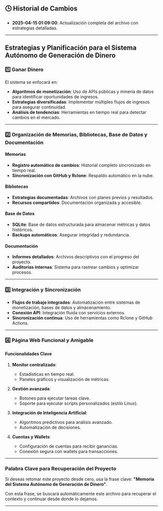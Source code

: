 ## 🕒 Historial de Cambios
- **2025-04-15 01:09:00**: Actualización completa del archivo con estrategias detalladas.

---

## Estrategias y Planificación para el Sistema Autónomo de Generación de Dinero

### 1️⃣ Ganar Dinero
El sistema se enfocará en:
- **Algoritmos de monetización**: Uso de APIs públicas y minería de datos para identificar oportunidades de ingresos.
- **Estrategias diversificadas**: Implementar múltiples flujos de ingresos para asegurar continuidad.
- **Análisis de tendencias**: Herramientas en tiempo real para detectar cambios en el mercado.

---

### 2️⃣ Organización de Memorias, Bibliotecas, Base de Datos y Documentación
#### Memorias
- **Registro automático de cambios**: Historial completo sincronizado en tiempo real.
- **Sincronización con GitHub y Rclone**: Respaldo automático en la nube.

#### Bibliotecas
- **Estrategias documentadas**: Archivos con planes previos y resultados.
- **Recursos compartidos**: Documentación organizada y accesible.

#### Base de Datos
- **SQLite**: Base de datos estructurada para almacenar métricas y datos históricos.
- **Backups automáticos**: Asegurar integridad y redundancia.

#### Documentación
- **Informes detallados**: Archivos descriptivos con el progreso del proyecto.
- **Auditorías internas**: Sistema para rastrear cambios y optimizar procesos.

---

### 3️⃣ Integración y Sincronización
- **Flujos de trabajo integrados**: Automatización entre sistemas de monetización, bases de datos y almacenamiento.
- **Conexión API**: Integración fluida con servicios externos.
- **Sincronización continua**: Uso de herramientas como Rclone y GitHub Actions.

---

### 4️⃣ Página Web Funcional y Amigable
#### Funcionalidades Clave
1. **Monitor centralizado**:
   - Estadísticas en tiempo real.
   - Paneles gráficos y visualización de métricas.

2. **Gestión avanzada**:
   - Botones para ejecutar tareas clave.
   - Soporte para ejecutar scripts personalizados (estilo Linux).

3. **Integración de Inteligencia Artificial**:
   - Algoritmos predictivos para análisis avanzado.
   - Automatización de decisiones.

4. **Cuentas y Wallets**:
   - Configuración de cuentas para recibir ganancias.
   - Conexión segura con wallets para transacciones.

---

### Palabra Clave para Recuperación del Proyecto
Si deseas retomar este proyecto desde cero, usa la frase clave: **"Memoria del Sistema Autónomo de Generación de Dinero"**.

Con esta frase, se buscará automáticamente este archivo para recuperar el contexto y continuar desde donde lo dejamos.

---
